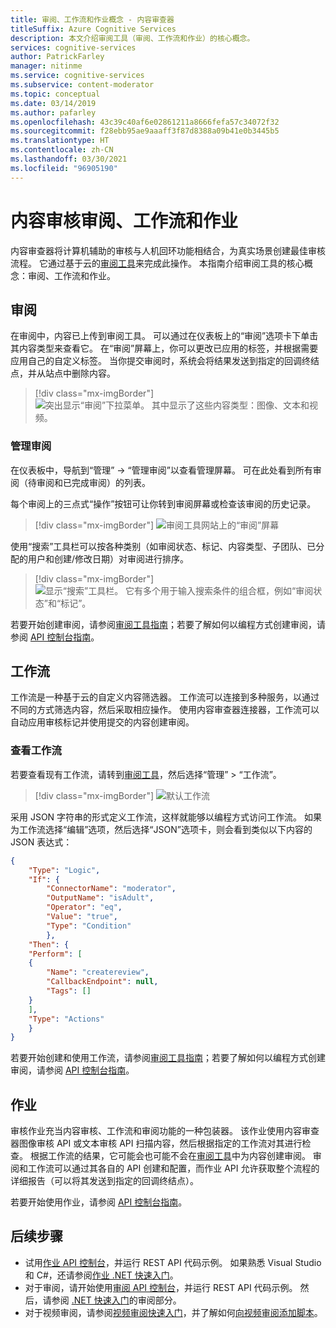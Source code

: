 ```yaml
---
title: 审阅、工作流和作业概念 - 内容审查器
titleSuffix: Azure Cognitive Services
description: 本文介绍审阅工具（审阅、工作流和作业）的核心概念。
services: cognitive-services
author: PatrickFarley
manager: nitinme
ms.service: cognitive-services
ms.subservice: content-moderator
ms.topic: conceptual
ms.date: 03/14/2019
ms.author: pafarley
ms.openlocfilehash: 43c39c40af6e02861211a8666fefa57c34072f32
ms.sourcegitcommit: f28ebb95ae9aaaff3f87d8388a09b41e0b3445b5
ms.translationtype: HT
ms.contentlocale: zh-CN
ms.lasthandoff: 03/30/2021
ms.locfileid: "96905190"
---
```

# <a name="content-moderation-reviews-workflows-and-jobs"></a>内容审核审阅、工作流和作业

内容审查器将计算机辅助的审核与人机回环功能相结合，为真实场景创建最佳审核流程。 它通过基于云的[审阅工具](https://contentmoderator.cognitive.microsoft.com)来完成此操作。 本指南介绍审阅工具的核心概念：审阅、工作流和作业。

## <a name="reviews"></a>审阅

在审阅中，内容已上传到审阅工具。 可以通过在仪表板上的“审阅”选项卡下单击其内容类型来查看它。 在“审阅”屏幕上，你可以更改已应用的标签，并根据需要应用自己的自定义标签。 当你提交审阅时，系统会将结果发送到指定的回调终结点，并从站点中删除内容。

> [!div class="mx-imgBorder"]
> ![突出显示“审阅”下拉菜单。 其中显示了这些内容类型：图像、文本和视频。](./Review-Tool-user-Guide/images/review-tab.png)

### <a name="manage-reviews"></a>管理审阅

在仪表板中，导航到“管理” -> “管理审阅”以查看管理屏幕。 可在此处看到所有审阅（待审阅和已完成审阅）的列表。

每个审阅上的三点式“操作”按钮可让你转到审阅屏幕或检查该审阅的历史记录。

> [!div class="mx-imgBorder"]
> ![审阅工具网站上的“审阅”屏幕](./Review-Tool-user-Guide/images/manage-reviews.png)

使用“搜索”工具栏可以按各种类别（如审阅状态、标记、内容类型、子团队、已分配的用户和创建/修改日期）对审阅进行排序。

> [!div class="mx-imgBorder"]
> ![显示“搜索”工具栏。 它有多个用于输入搜索条件的组合框，例如“审阅状态”和“标记”。](./Review-Tool-user-Guide/images/review-search.png)

若要开始创建审阅，请参阅[审阅工具指南](./review-tool-user-guide/review-moderated-images.md)；若要了解如何以编程方式创建审阅，请参阅 [API 控制台指南](./try-review-api-review.md)。

## <a name="workflows"></a>工作流

工作流是一种基于云的自定义内容筛选器。 工作流可以连接到多种服务，以通过不同的方式筛选内容，然后采取相应操作。 使用内容审查器连接器，工作流可以自动应用审核标记并使用提交的内容创建审阅。

### <a name="view-workflows"></a>查看工作流

若要查看现有工作流，请转到[审阅工具](https://contentmoderator.cognitive.microsoft.com/)，然后选择“管理” > “工作流”。

> [!div class="mx-imgBorder"]
> ![默认工作流](images/default-workflow-list.png)

采用 JSON 字符串的形式定义工作流，这样就能够以编程方式访问工作流。 如果为工作流选择“编辑”选项，然后选择“JSON”选项卡，则会看到类似以下内容的 JSON 表达式：

```json
{
    "Type": "Logic",
    "If": {
        "ConnectorName": "moderator",
        "OutputName": "isAdult",
        "Operator": "eq",
        "Value": "true",
        "Type": "Condition"
        },
    "Then": {
    "Perform": [
    {
        "Name": "createreview",
        "CallbackEndpoint": null,
        "Tags": []
    }
    ],
    "Type": "Actions"
    }
}
```

若要开始创建和使用工作流，请参阅[审阅工具指南](./review-tool-user-guide/workflows.md)；若要了解如何以编程方式创建审阅，请参阅 [API 控制台指南](./try-review-api-workflow.md)。

## <a name="jobs"></a>作业

审核作业充当内容审核、工作流和审阅功能的一种包装器。 该作业使用内容审查器图像审核 API 或文本审核 API 扫描内容，然后根据指定的工作流对其进行检查。 根据工作流的结果，它可能会也可能不会在[审阅工具](./review-tool-user-guide/human-in-the-loop.md)中为内容创建审阅。 审阅和工作流可以通过其各自的 API 创建和配置，而作业 API 允许获取整个流程的详细报告（可以将其发送到指定的回调终结点）。

若要开始使用作业，请参阅 [API 控制台指南](./try-review-api-job.md)。

## <a name="next-steps"></a>后续步骤

* 试用[作业 API 控制台](try-review-api-job.md)，并运行 REST API 代码示例。 如果熟悉 Visual Studio 和 C#，还请参阅[作业 .NET 快速入门](moderation-jobs-quickstart-dotnet.md)。 
* 对于审阅，请开始使用[审阅 API 控制台](try-review-api-review.md)，并运行 REST API 代码示例。 然后，请参阅 [.NET 快速入门](./client-libraries.md?pivots=programming-language-csharp%253fpivots%253dprogramming-language-csharp)的审阅部分。
* 对于视频审阅，请参阅[视频审阅快速入门](video-reviews-quickstart-dotnet.md)，并了解如何[向视频审阅添加脚本](video-transcript-reviews-quickstart-dotnet.md)。